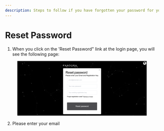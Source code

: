 ```yaml
---
description: Steps to follow if you have forgotten your password for your PANDORA account
---
```


# Reset Password

1. When you click on the 'Reset Password" link at the login page, you will see the following page:&#x20;

<figure><img src="../../.gitbook/assets/PANDORA reset password.png" alt=""><figcaption></figcaption></figure>

2. Please enter your email
